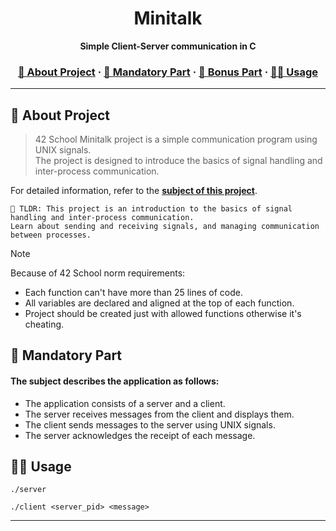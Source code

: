 
<a name="readme-top"></a>
<div align="center">

  <!-- Project Name -->
  <h1>Minitalk</h1>

  <!-- Short Description -->
  <p align="center">
	  <b>Simple Client-Server communication in C</b><br>
  </p>

  <h3>
      <a href="#-about-project">📜 About Project</a>
    <span> · </span>
      <a href="#-mandatory-part">🔷 Mandatory Part</a>
    <span> · </span>
	  <a href="#-bonus-part">🌟 Bonus Part</a>
    <span> · </span>
      <a href="#-usage">👨‍💻 Usage</a>
  </h3>
</div>

---

## 📜 About Project

> 42 School Minitalk project is a simple communication program using UNIX signals. \
> The project is designed to introduce the basics of signal handling and inter-process communication.

For detailed information, refer to the [**subject of this project**](en.subject.pdf).

	🚀 TLDR: This project is an introduction to the basics of signal handling and inter-process communication.
    Learn about sending and receiving signals, and managing communication between processes.

> [!NOTE]  
> Because of 42 School norm requirements:
> * Each function can't have more than 25 lines of code.
> * All variables are declared and aligned at the top of each function.
> * Project should be created just with allowed functions otherwise it's cheating.

## 🔷 Mandatory Part

#### The subject describes the application as follows:

* The application consists of a server and a client.
* The server receives messages from the client and displays them.
* The client sends messages to the server using UNIX signals.
* The server acknowledges the receipt of each message.

## 👨‍💻 Usage

`./server`

`./client <server_pid> <message>`

* **